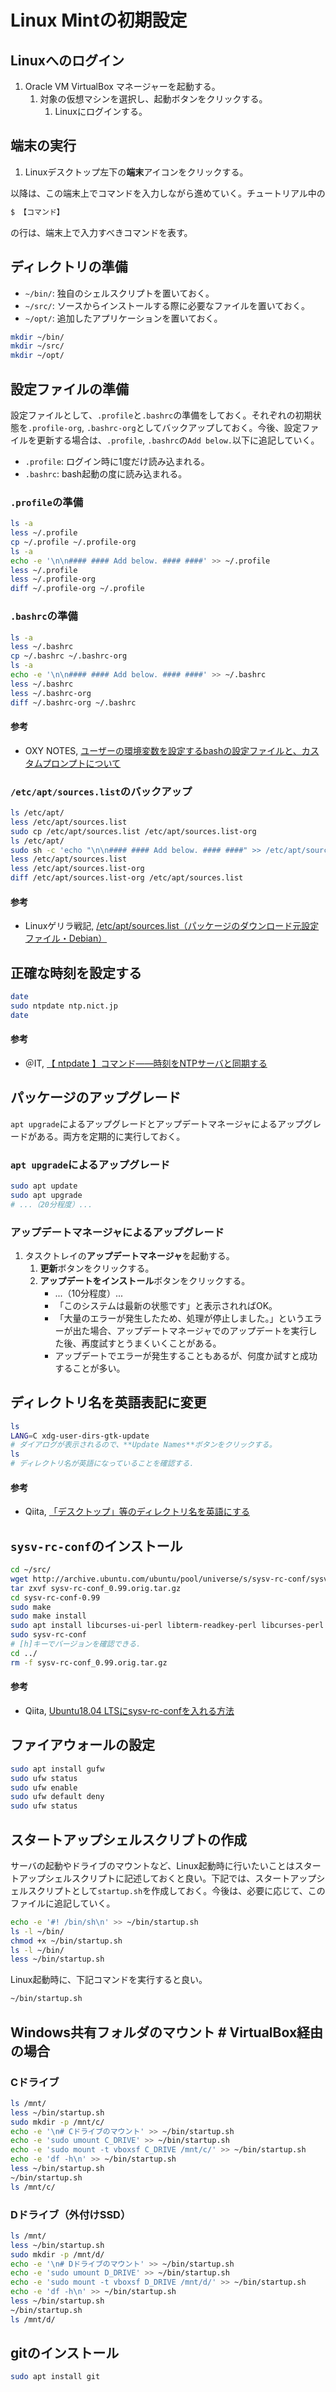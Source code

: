 # Linux Mintの初期設定

## Linuxへのログイン
1. Oracle VM VirtualBox マネージャーを起動する。
   1. 対象の仮想マシンを選択し、起動ボタンをクリックする。
      1. Linuxにログインする。

## 端末の実行
1. Linuxデスクトップ左下の**端末**アイコンをクリックする。

以降は、この端末上でコマンドを入力しながら進めていく。チュートリアル中の
```bash
$ 【コマンド】
```
の行は、端末上で入力すべきコマンドを表す。

## ディレクトリの準備
- `~/bin/`: 独自のシェルスクリプトを置いておく。
- `~/src/`: ソースからインストールする際に必要なファイルを置いておく。
- `~/opt/`: 追加したアプリケーションを置いておく。
```bash
mkdir ~/bin/
mkdir ~/src/
mkdir ~/opt/
```

## 設定ファイルの準備
設定ファイルとして、`.profile`と`.bashrc`の準備をしておく。それぞれの初期状態を`.profile-org`, `.bashrc-org`としてバックアップしておく。今後、設定ファイルを更新する場合は、`.profile`, `.bashrc`の`Add below.`以下に追記していく。
- `.profile`: ログイン時に1度だけ読み込まれる。
- `.bashrc`: bash起動の度に読み込まれる。

### `.profile`の準備
```bash
ls -a
less ~/.profile
cp ~/.profile ~/.profile-org
ls -a
echo -e '\n\n#### #### Add below. #### ####' >> ~/.profile
less ~/.profile
less ~/.profile-org
diff ~/.profile-org ~/.profile
```

### `.bashrc`の準備
```bash
ls -a
less ~/.bashrc
cp ~/.bashrc ~/.bashrc-org
ls -a
echo -e '\n\n#### #### Add below. #### ####' >> ~/.bashrc
less ~/.bashrc
less ~/.bashrc-org
diff ~/.bashrc-org ~/.bashrc
```

#### 参考
- OXY NOTES, [ユーザーの環境変数を設定するbashの設定ファイルと、カスタムプロンプトについて](https://oxynotes.com/?p=5418)

### `/etc/apt/sources.list`のバックアップ
```bash
ls /etc/apt/
less /etc/apt/sources.list
sudo cp /etc/apt/sources.list /etc/apt/sources.list-org
ls /etc/apt/
sudo sh -c 'echo "\n\n#### #### Add below. #### ####" >> /etc/apt/sources.list'
less /etc/apt/sources.list
less /etc/apt/sources.list-org
diff /etc/apt/sources.list-org /etc/apt/sources.list
```

#### 参考
- Linuxゲリラ戦記, [/etc/apt/sources.list（パッケージのダウンロード元設定ファイル・Debian）](https://www.garunimo.com/program/linux/_etc_apt_sources_list.php)

## 正確な時刻を設定する
```bash
date
sudo ntpdate ntp.nict.jp
date
```

#### 参考
- ＠IT, [【 ntpdate 】コマンド――時刻をNTPサーバと同期する](https://www.atmarkit.co.jp/ait/articles/1906/21/news013.html)

## パッケージのアップグレード
`apt upgrade`によるアップグレードとアップデートマネージャによるアップグレードがある。両方を定期的に実行しておく。

### `apt upgrade`によるアップグレード
```bash
sudo apt update
sudo apt upgrade
# ...（20分程度）...
```

### アップデートマネージャによるアップグレード
1. タスクトレイの**アップデートマネージャ**を起動する。
   1. **更新**ボタンをクリックする。
   2. **アップデートをインストール**ボタンをクリックする。
      - ...（10分程度）...
      - 「このシステムは最新の状態です」と表示されればOK。
      - 「大量のエラーが発生したため、処理が停止しました。」というエラーが出た場合、アップデートマネージャでのアップデートを実行した後、再度試すとうまくいくことがある。
      - アップデートでエラーが発生することもあるが、何度か試すと成功することが多い。

## ディレクトリ名を英語表記に変更
```bash
ls
LANG=C xdg-user-dirs-gtk-update
# ダイアログが表示されるので、**Update Names**ボタンをクリックする。
ls
# ディレクトリ名が英語になっていることを確認する．
```

#### 参考
- Qiita, [「デスクトップ」等のディレクトリ名を英語にする](https://qiita.com/take5249/items/13ada73bbd01ee12a2c3)

## `sysv-rc-conf`のインストール
```bash
cd ~/src/
wget http://archive.ubuntu.com/ubuntu/pool/universe/s/sysv-rc-conf/sysv-rc-conf_0.99.orig.tar.gz
tar zxvf sysv-rc-conf_0.99.orig.tar.gz
cd sysv-rc-conf-0.99
sudo make
sudo make install
sudo apt install libcurses-ui-perl libterm-readkey-perl libcurses-perl
sudo sysv-rc-conf
# [h]キーでバージョンを確認できる．
cd ../
rm -f sysv-rc-conf_0.99.orig.tar.gz
```

#### 参考
- Qiita, [Ubuntu18.04 LTSにsysv-rc-confを入れる方法](https://gcga.jp/blog/2018/08/10/205/)

## ファイアウォールの設定
```bash
sudo apt install gufw
sudo ufw status
sudo ufw enable
sudo ufw default deny
sudo ufw status
```

## スタートアップシェルスクリプトの作成
サーバの起動やドライブのマウントなど、Linux起動時に行いたいことはスタートアップシェルスクリプトに記述しておくと良い。下記では、スタートアップシェルスクリプトとして`startup.sh`を作成しておく。今後は、必要に応じて、このファイルに追記していく。
```bash
echo -e '#! /bin/sh\n' >> ~/bin/startup.sh
ls -l ~/bin/
chmod +x ~/bin/startup.sh
ls -l ~/bin/
less ~/bin/startup.sh
```
Linux起動時に、下記コマンドを実行すると良い。
```bash
~/bin/startup.sh
```

## Windows共有フォルダのマウント # VirtualBox経由の場合
### Cドライブ
```bash
ls /mnt/
less ~/bin/startup.sh
sudo mkdir -p /mnt/c/
echo -e '\n# Cドライブのマウント' >> ~/bin/startup.sh
echo -e 'sudo umount C_DRIVE' >> ~/bin/startup.sh
echo -e 'sudo mount -t vboxsf C_DRIVE /mnt/c/' >> ~/bin/startup.sh
echo -e 'df -h\n' >> ~/bin/startup.sh
less ~/bin/startup.sh
~/bin/startup.sh
ls /mnt/c/
```

### Dドライブ（外付けSSD）
```bash
ls /mnt/
less ~/bin/startup.sh
sudo mkdir -p /mnt/d/
echo -e '\n# Dドライブのマウント' >> ~/bin/startup.sh
echo -e 'sudo umount D_DRIVE' >> ~/bin/startup.sh
echo -e 'sudo mount -t vboxsf D_DRIVE /mnt/d/' >> ~/bin/startup.sh
echo -e 'df -h\n' >> ~/bin/startup.sh
less ~/bin/startup.sh
~/bin/startup.sh
ls /mnt/d/
```

## gitのインストール
```bash
sudo apt install git
```
